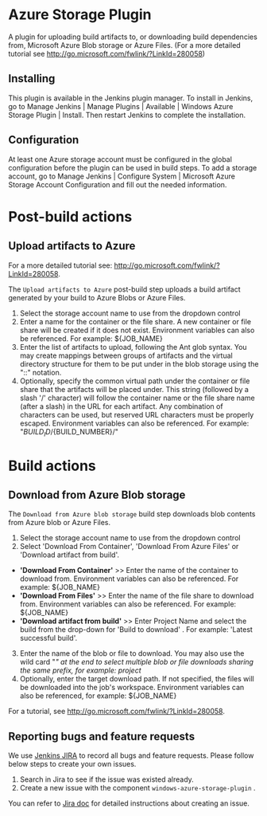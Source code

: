 Azure Storage Plugin
====================

A plugin for uploading build artifacts to, or downloading build dependencies from, Microsoft Azure Blob storage or Azure Files. (For a more detailed tutorial see http://go.microsoft.com/fwlink/?LinkId=280058)

Installing
----------

This plugin is available in the Jenkins plugin manager.
To install in Jenkins, go to Manage Jenkins | Manage Plugins | Available | Windows Azure Storage Plugin | Install.
Then restart Jenkins to complete the installation.

Configuration
-------------

At least one Azure storage account must be configured in the global configuration before the plugin can be used in build steps. To add a storage account, go to Manage Jenkins | Configure System | Microsoft Azure Storage Account Configuration and fill out the needed information.



Post-build actions
==================

Upload artifacts to Azure
-------------------------

For a more detailed tutorial see: http://go.microsoft.com/fwlink/?LinkId=280058.

The `Upload artifacts to Azure` post-build step uploads a build artifact generated by your build to Azure Blobs or Azure Files.

1. Select the storage account name to use from the dropdown control
2. Enter a name for the container or the file share. A new container or file share will be created if it does not exist. Environment variables can also be referenced. For example: ${JOB_NAME}
3. Enter the list of artifacts to upload, following the Ant glob syntax. You may create mappings between groups of artifacts and the virtual directory structure for them to be put under in the blob storage using the "::" notation.
4. Optionally, specify the common virtual path under the container or file share that the artifacts will be placed under. This string (followed by a slash '/' character) will follow the container name or the file share name (after a slash) in the URL for each artifact. Any combination of characters can be used, but reserved URL characters must be properly escaped. Environment variables can also be referenced. For example: "${BUILD_ID}/${BUILD_NUMBER}/"


Build actions
=============

Download from Azure Blob storage
--------------------------------

The `Download from Azure blob storage` build step downloads blob contents from Azure blob or Azure Files.

1. Select the storage account name to use from the dropdown control
2. Select 'Download From Container', 'Download From Azure Files' or 'Download artifact from build'.
 - **'Download From Container'** >> Enter the name of the container to download from. Environment variables can also be referenced. For example: ${JOB_NAME}
 - **'Download From Files'** >> Enter the name of the file share to download from. Environment variables can also be referenced. For example: ${JOB_NAME}
 - **'Download artifact from build'** >> Enter Project Name and select the build from the drop-down for 'Build to download' . For example: 'Latest successful build'.
3. Enter the name of the blob or file to download. You may also use the wild card "*" at the end to select multiple blob or file downloads sharing the same prefix, for example: project*
4. Optionally, enter the target download path. If not specified, the files will be downloaded into the job's workspace.
Environment variables can also be referenced, for example: ${JOB_NAME}

For a tutorial, see http://go.microsoft.com/fwlink/?LinkId=280058.

## Reporting bugs and feature requests

We use [Jenkins JIRA](https://issues.jenkins-ci.org/) to record all bugs and feature requests. Please follow below steps to create your own issues.

1. Search in Jira to see if the issue was existed already.
2. Create a new issue with the component `windows-azure-storage-plugin` .

You can refer to [Jira doc](https://confluence.atlassian.com/jiracoreserver/creating-issues-and-sub-tasks-939937904.html#Creatingissuesandsub-tasks-Creatinganissue) for detailed instructions about creating an issue.
